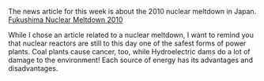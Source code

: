 The news article for this week is about the 2010 nuclear meltdown in Japan.
<a href="http://www.nytimes.com/cwire/2011/03/15/15climatewire-new-explosion-rocks-fukushima-nuclear-plant-19902.html?pagewanted=print" target="_blank">Fukushima Nuclear Meltdown 2010</a>

While I chose an article related to a nuclear meltdown, I want to remind you that nuclear reactors are still to this day one of the safest forms of power plants. Coal plants cause cancer, too, while Hydroelectric dams do a lot of damage to the environment! Each source of energy has its advantages and disadvantages.